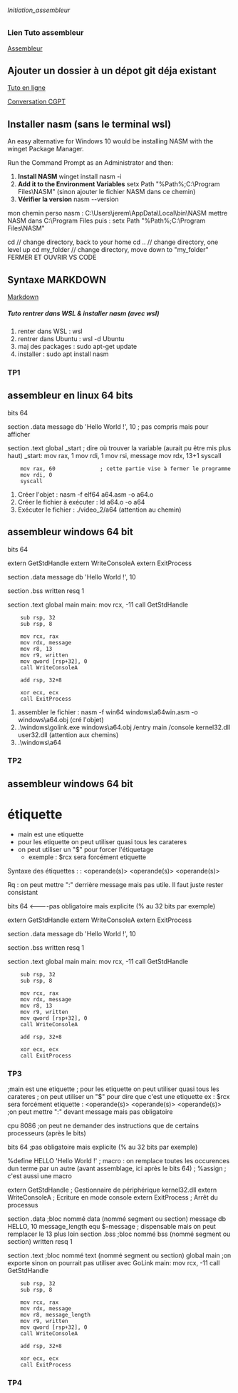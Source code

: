 ###### Initiation_assembleur

### Lien Tuto assembleur
[Assembleur](https://www.youtube.com/watch?v=fvtd2Ut3MHw&list=PLrSOXFDHBtfEs7PCC6r44iXiX5gMlbjcR)

## Ajouter un dossier à un dépot git déja existant
[Tuto en ligne](https://smart-tech.mg/git-importer-un-repertoire-existant-dans-son-repository/)

[Conversation CGPT](https://chat.openai.com/share/164e7e71-600e-4228-abbc-d5fbd25f042c)

## Installer nasm (sans le terminal wsl)
An easy alternative for Windows 10 would be installing NASM with the winget Package Manager.

Run the Command Prompt as an Administrator and then:

1. **Install NASM**
winget install nasm -i
2. **Add it to the Environment Variables**
setx Path "%Path%;C:\Program Files\NASM\" (sinon ajouter le fichier NASM dans ce chemin)
3. **Vérifier la version** 
nasm --version

mon chemin perso nasm : C:\Users\jerem\AppData\Local\bin\NASM
mettre NASM dans C:\Program Files
puis : setx Path "%Path%;C:\Program Files\NASM\"

cd              // change directory, back to your home
cd ..           // change directory, one level up
cd my_folder    // change directory, move down to "my_folder"
FERMER ET OUVRIR VS CODE

## Syntaxe MARKDOWN
[Markdown](https://chat.openai.com/share/b9232320-f046-4fb9-8de8-46651ba94544) 


##### Tuto rentrer dans WSL & installer nasm (avec wsl)

1. renter dans WSL : wsl
1. rentrer dans Ubuntu : wsl -d Ubuntu
2. maj des packages : sudo apt-get update
3. installer : sudo apt install nasm

### TP1
## assembleur en linux 64 bits

bits 64

section .data
    message db 'Hello World !', 10      ; pas compris mais pour afficher

section .text
    global _start               ; dire où trouver la variable (aurait pu être mis plus haut)
    _start:
        mov rax, 1
        mov rdi, 1
        mov rsi, message
        mov rdx, 13+1
        syscall

        mov rax, 60              ; cette partie vise à fermer le programme
        mov rdi, 0
        syscall 

1. Créer l'objet : nasm -f elf64 a64.asm -o a64.o
2. Créer le fichier à exécuter : ld a64.o -o a64
3. Exécuter le fichier : ./video_2/a64 (attention au chemin)

## assembleur windows 64 bit

bits 64 

extern GetStdHandle
extern WriteConsoleA
extern ExitProcess

section .data
    message db 'Hello World !', 10

section .bss
    written resq 1

section .text
    global main
    main:
        mov rcx, -11
        call GetStdHandle

        sub rsp, 32
        sub rsp, 8

        mov rcx, rax
        mov rdx, message
        mov r8, 13
        mov r9, written 
        mov qword [rsp+32], 0
        call WriteConsoleA

        add rsp, 32+8

        xor ecx, ecx
        call ExitProcess


1. assembler le fichier : nasm -f win64 windows\a64win.asm -o windows\a64.obj (cré l'objet)
2. .\windows\golink.exe windows\a64.obj /entry main /console kernel32.dll user32.dll  (attention aux chemins)
3. .\windows\a64

### TP2

## assembleur windows 64 bit

# étiquette
- main est une etiquette
- pour les etiquette on peut utiliser quasi tous les carateres 
- on peut utiliser un "$" pour forcer l'étiquetage 
    - exemple : $rcx sera forcément etiquette

Syntaxe des étiquettes :
<etiquette> : 
    <instruction> <operande(s)>
    <instruction> <operande(s)>
    <instruction> <operande(s)>

Rq : on peut mettre ":" derrière message mais pas utile. Il faut juste rester consistant

bits 64                                 <----pas obligatoire mais explicite (% au 32 bits par exemple)

extern GetStdHandle
extern WriteConsoleA
extern ExitProcess

section .data
    message db 'Hello World !', 10

section .bss
    written resq 1

section .text
    global main
    main:
        mov rcx, -11
        call GetStdHandle

        sub rsp, 32
        sub rsp, 8

        mov rcx, rax
        mov rdx, message
        mov r8, 13
        mov r9, written 
        mov qword [rsp+32], 0
        call WriteConsoleA

        add rsp, 32+8

        xor ecx, ecx
        call ExitProcess

### TP3

;main est une etiquette
; pour les etiquette on peut utiliser quasi tous les carateres 
; on peut utiliser un "$" pour dire que c'est une etiquette ex : $rcx sera forcément etiquette
<etiquette> : 
    <instruction> <operande(s)>
    <instruction> <operande(s)>
    <instruction> <operande(s)>
;on peut mettre ":" devant message mais pas obligatoire

cpu 8086 ;on peut ne demander des instructions que de certains processeurs (après le bits)




bits 64                                     ;pas obligatoire mais explicite (% au 32 bits par exemple)

%define HELLO 'Hello World !'   ; macro : on remplace toutes les occurences dun terme par un autre (avant assemblage, ici après le bits 64)
; %assign                         ; c'est aussi une macro

extern GetStdHandle                         ; Gestionnaire de périphérique kernel32.dll
extern WriteConsoleA                        ; Ecriture en mode console
extern ExitProcess                          ; Arrêt du processus 

section .data                               ;bloc nommé data    (nommé segment ou section)
    message db HELLO, 10
    message_length equ $-message            ; dispensable mais on peut remplacer le 13 plus loin
section .bss                                ;bloc nommé bss     (nommé segment ou section)
    written resq 1

section .text                               ;bloc nommé text    (nommé segment ou section) 
    global main                             ;on exporte sinon on pourrait pas utiliser avec GoLink
    main:
        mov rcx, -11
        call GetStdHandle

        sub rsp, 32
        sub rsp, 8

        mov rcx, rax
        mov rdx, message
        mov r8, message_length
        mov r9, written 
        mov qword [rsp+32], 0
        call WriteConsoleA

        add rsp, 32+8

        xor ecx, ecx
        call ExitProcess

### TP4